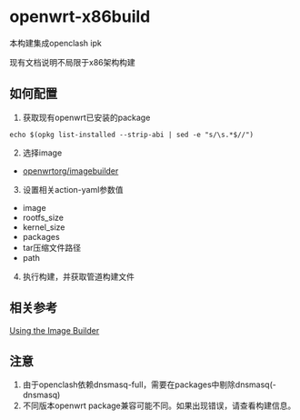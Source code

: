 # openwrt-x86build
本构建集成openclash ipk

现有文档说明不局限于x86架构构建

## 如何配置
1. 获取现有openwrt已安装的package
```
echo $(opkg list-installed --strip-abi | sed -e "s/\s.*$//")
```

2. 选择image
- [openwrtorg/imagebuilder](https://hub.docker.com/r/openwrtorg/imagebuilder/tags)

3. 设置相关action-yaml参数值
- image
- rootfs_size
- kernel_size
- packages
- tar压缩文件路径
- path

4. 执行构建，并获取管道构建文件

## 相关参考
[Using the Image Builder](https://openwrt.org/docs/guide-user/additional-software/imagebuilder)

## 注意
1. 由于openclash依赖dnsmasq-full，需要在packages中剔除dnsmasq(-dnsmasq)
2. 不同版本openwrt package兼容可能不同。如果出现错误，请查看构建信息。
